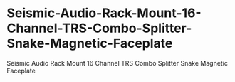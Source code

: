 # Seismic-Audio-Rack-Mount-16-Channel-TRS-Combo-Splitter-Snake-Magnetic-Faceplate
Seismic Audio Rack Mount 16 Channel TRS Combo Splitter Snake Magnetic Faceplate
